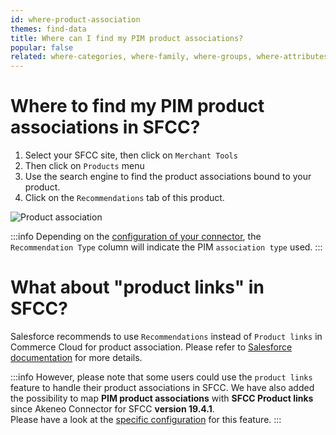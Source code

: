 ```yaml
---
id: where-product-association
themes: find-data
title: Where can I find my PIM product associations?
popular: false
related: where-categories, where-family, where-groups, where-attributes, where-reference-entities
---
```


# Where to find my PIM product associations in SFCC?

1. Select your SFCC site, then click on `Merchant Tools`
2. Then click on `Products` menu
3. Use the search engine to find the product associations bound to your product.
4. Click on the `Recommendations` tab of this product.

![Product association](../img/sfcc-where-association.png)

:::info
Depending on the [configuration of your connector](05-mapping-configuration.html#product-association-mapping), the `Recommendation Type` column will indicate the PIM `association type` used.
:::

# What about "product links" in SFCC?

Salesforce recommends to use `Recommendations` instead of `Product links` in Commerce Cloud for product association. Please refer to [Salesforce documentation](https://documentation.b2c.commercecloud.salesforce.com/DOC2/topic/com.demandware.dochelp/Products/LinkingProducts.html?resultof=%22%50%72%6f%64%75%63%74%22%20%22%70%72%6f%64%75%63%74%22%20%22%6c%69%6e%6b%22%20) for more details.

:::info
However, please note that some users could use the `product links` feature to handle their product associations in SFCC. We have also added the possibility to map **PIM product associations** with **SFCC Product links** since Akeneo Connector for SFCC **version 19.4.1**.<br>
Please have a look at the [specific configuration](05-mapping-configuration.html) for this feature.
:::
